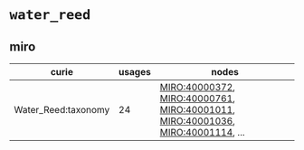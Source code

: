 # `water_reed`

## miro

| curie               |   usages | nodes                                                                                                                                                                                                                                                                                                                          |
|---------------------|----------|--------------------------------------------------------------------------------------------------------------------------------------------------------------------------------------------------------------------------------------------------------------------------------------------------------------------------------|
| Water_Reed:taxonomy |       24 | [MIRO:40000372](http://purl.obolibrary.org/obo/MIRO_40000372), [MIRO:40000761](http://purl.obolibrary.org/obo/MIRO_40000761), [MIRO:40001011](http://purl.obolibrary.org/obo/MIRO_40001011), [MIRO:40001036](http://purl.obolibrary.org/obo/MIRO_40001036), [MIRO:40001114](http://purl.obolibrary.org/obo/MIRO_40001114), ... |

